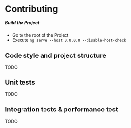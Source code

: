 # Contributing

##### Build the Project
- Go to the root of the Project
- Execute `ng serve --host 0.0.0.0 --disable-host-check`

## Code style and project structure
TODO


## Unit tests
TODO


## Integration tests & performance test
 TODO
